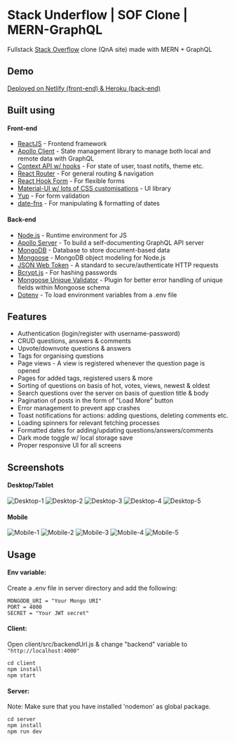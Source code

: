 # Stack Underflow | SOF Clone | MERN-GraphQL

Fullstack [Stack Overflow](https://stackoverflow.com/) clone (QnA site) made with MERN + GraphQL

## Demo

[Deployed on Netlify (front-end) & Heroku (back-end)](https://stackunderflow.netlify.app)

## Built using

#### Front-end





- [ReactJS](https://reactjs.org/) - Frontend framework
- [Apollo Client](https://www.apollographql.com/docs/react/) - State management library to manage both local and remote data with GraphQL
- [Context API w/ hooks](https://reactjs.org/docs/context.html) - For state of user, toast notifs, theme etc.
- [React Router](https://reactrouter.com/) - For general routing & navigation
- [React Hook Form](https://react-hook-form.com/) - For flexible forms
- [Material-UI w/ lots of CSS customisations](https://material-ui.com/) - UI library
- [Yup](https://github.com/jquense/yup) - For form validation
- [date-fns](https://date-fns.org/) - For manipulating & formatting of dates

#### Back-end

- [Node.js](https://nodejs.org/en/) - Runtime environment for JS
- [Apollo Server](https://www.apollographql.com/docs/apollo-server/) - To build a self-documenting GraphQL API server
- [MongoDB](https://www.mongodb.com/) - Database to store document-based data
- [Mongoose](https://mongoosejs.com/) - MongoDB object modeling for Node.js
- [JSON Web Token](https://jwt.io/) - A standard to secure/authenticate HTTP requests
- [Bcrypt.js](https://www.npmjs.com/package/bcryptjs) - For hashing passwords
- [Mongoose Unique Validator](https://www.npmjs.com/package/mongoose-unique-validator) - Plugin for better error handling of unique fields within Mongoose schema
- [Dotenv](https://www.npmjs.com/package/dotenv) - To load environment variables from a .env file

## Features

- Authentication (login/register with username-password)
- CRUD questions, answers & comments
- Upvote/downvote questions & answers
- Tags for organising questions
- Page views - A view is registered whenever the question page is opened
- Pages for added tags, registered users & more
- Sorting of questions on basis of hot, votes, views, newest & oldest
- Search questions over the server on basis of question title & body
- Pagination of posts in the form of "Load More" button
- Error management to prevent app crashes
- Toast notifications for actions: adding questions, deleting comments etc.
- Loading spinners for relevant fetching processes
- Formatted dates for adding/updating questions/answers/comments
- Dark mode toggle w/ local storage save
- Proper responsive UI for all screens

## Screenshots

#### Desktop/Tablet

![Desktop-1](https://github.com/amand33p/stack-underflow-mern-gql/blob/master/screenshots/desktop-1.jpg)
![Desktop-2](https://github.com/amand33p/stack-underflow-mern-gql/blob/master/screenshots/desktop-2.jpg)
![Desktop-3](https://github.com/amand33p/stack-underflow-mern-gql/blob/master/screenshots/desktop-3.jpg)
![Desktop-4](https://github.com/amand33p/stack-underflow-mern-gql/blob/master/screenshots/desktop-4.jpg)
![Desktop-5](https://github.com/amand33p/stack-underflow-mern-gql/blob/master/screenshots/desktop-5.jpg)

#### Mobile

![Mobile-1](https://github.com/amand33p/stack-underflow-mern-gql/blob/master/screenshots/mobile-1.jpg)
![Mobile-2](https://github.com/amand33p/stack-underflow-mern-gql/blob/master/screenshots/mobile-2.jpg)
![Mobile-3](https://github.com/amand33p/stack-underflow-mern-gql/blob/master/screenshots/mobile-3.jpg)
![Mobile-4](https://github.com/amand33p/stack-underflow-mern-gql/blob/master/screenshots/mobile-4.jpg)
![Mobile-5](https://github.com/amand33p/stack-underflow-mern-gql/blob/master/screenshots/mobile-5.jpg)

## Usage

#### Env variable:

Create a .env file in server directory and add the following:

```
MONGODB_URI = "Your Mongo URI"
PORT = 4000
SECRET = "Your JWT secret"

```

#### Client:

Open client/src/backendUrl.js & change "backend" variable to `"http://localhost:4000"`

```
cd client
npm install
npm start
```

#### Server:

Note: Make sure that you have installed 'nodemon' as global package.

```
cd server
npm install
npm run dev
```
